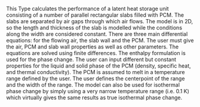 This Type calculates the performance of a latent heat storage unit consisting of a number of parallel rectangular slabs filled with PCM. The slabs are separated by air gaps through which air flows. The model is in 2D, so the length and thickness of the slab is modelled while the conditions along the width are considered constant. There are three main differential equations: for the flowing air, the slab wall and the PCM. The user must give the air, PCM and slab wall properties as well as other parameters. The equations are solved using finite differences. The enthalpy formulation is used for the phase change. The user can input different but constant properties for the liquid and solid phase of the PCM (density, specific heat, and thermal conductivity). The PCM is assumed to melt in a temperature range defined by the user. The user defines the centerpoint of the range and the width of the range. The model can also be used for isothermal phase change by simply using a very narrow temperature range (i.e. 0.1 K) which virtually gives the same results as true isothermal phase change.